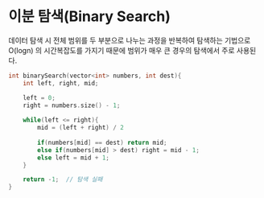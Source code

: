 # 이분 탐색(Binary Search) 

데이터 탐색 시 전체 범위를 두 부분으로 나누는 과정을 반복하여 탐색하는 기법으로 O(logn) 의 시간복잡도를 가지기 때문에 범위가 매우 큰 경우의 탐색에서 주로 사용된다. 

```C++
int binarySearch(vector<int> numbers, int dest){
    int left, right, mid;

    left = 0;
    right = numbers.size() - 1;
    
    while(left <= right){
        mid = (left + right) / 2
        
        if(numbers[mid] == dest) return mid;
        else if(numbers[mid] > dest) right = mid - 1;
        else left = mid + 1;
    }

    return -1;	// 탐색 실패
}
```
